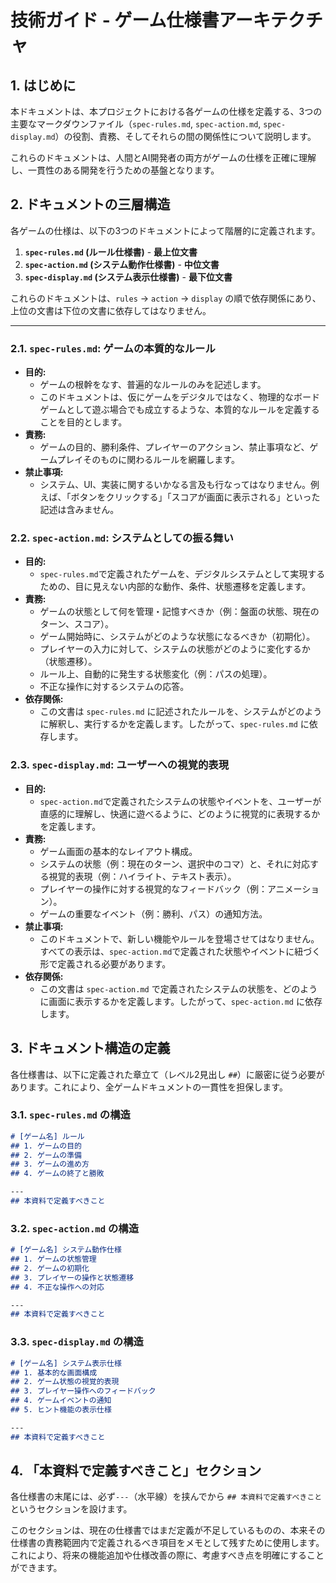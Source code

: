 # 技術ガイド - ゲーム仕様書アーキテクチャ

## 1. はじめに
本ドキュメントは、本プロジェクトにおける各ゲームの仕様を定義する、3つの主要なマークダウンファイル（`spec-rules.md`, `spec-action.md`, `spec-display.md`）の役割、責務、そしてそれらの間の関係性について説明します。

これらのドキュメントは、人間とAI開発者の両方がゲームの仕様を正確に理解し、一貫性のある開発を行うための基盤となります。

## 2. ドキュメントの三層構造
各ゲームの仕様は、以下の3つのドキュメントによって階層的に定義されます。

1.  **`spec-rules.md` (ルール仕様書)** - **最上位文書**
2.  **`spec-action.md` (システム動作仕様書)** - **中位文書**
3.  **`spec-display.md` (システム表示仕様書)** - **最下位文書**

これらのドキュメントは、`rules` -> `action` -> `display` の順で依存関係にあり、上位の文書は下位の文書に依存してはなりません。

---

### 2.1. `spec-rules.md`: ゲームの本質的なルール
- **目的:**
  - ゲームの根幹をなす、普遍的なルールのみを記述します。
  - このドキュメントは、仮にゲームをデジタルではなく、物理的なボードゲームとして遊ぶ場合でも成立するような、本質的なルールを定義することを目的とします。
- **責務:**
  - ゲームの目的、勝利条件、プレイヤーのアクション、禁止事項など、ゲームプレイそのものに関わるルールを網羅します。
- **禁止事項:**
  - システム、UI、実装に関するいかなる言及も行なってはなりません。例えば、「ボタンをクリックする」「スコアが画面に表示される」といった記述は含みません。

### 2.2. `spec-action.md`: システムとしての振る舞い
- **目的:**
  - `spec-rules.md`で定義されたゲームを、デジタルシステムとして実現するための、目に見えない内部的な動作、条件、状態遷移を定義します。
- **責務:**
  - ゲームの状態として何を管理・記憶すべきか（例：盤面の状態、現在のターン、スコア）。
  - ゲーム開始時に、システムがどのような状態になるべきか（初期化）。
  - プレイヤーの入力に対して、システムの状態がどのように変化するか（状態遷移）。
  - ルール上、自動的に発生する状態変化（例：パスの処理）。
  - 不正な操作に対するシステムの応答。
- **依存関係:**
  - この文書は `spec-rules.md` に記述されたルールを、システムがどのように解釈し、実行するかを定義します。したがって、`spec-rules.md` に依存します。

### 2.3. `spec-display.md`: ユーザーへの視覚的表現
- **目的:**
  - `spec-action.md`で定義されたシステムの状態やイベントを、ユーザーが直感的に理解し、快適に遊べるように、どのように視覚的に表現するかを定義します。
- **責務:**
  - ゲーム画面の基本的なレイアウト構成。
  - システムの状態（例：現在のターン、選択中のコマ）と、それに対応する視覚的表現（例：ハイライト、テキスト表示）。
  - プレイヤーの操作に対する視覚的なフィードバック（例：アニメーション）。
  - ゲームの重要なイベント（例：勝利、パス）の通知方法。
- **禁止事項:**
  - このドキュメントで、新しい機能やルールを登場させてはなりません。すべての表示は、`spec-action.md`で定義された状態やイベントに紐づく形で定義される必要があります。
- **依存関係:**
  - この文書は `spec-action.md` で定義されたシステムの状態を、どのように画面に表示するかを定義します。したがって、`spec-action.md` に依存します。

## 3. ドキュメント構造の定義
各仕様書は、以下に定義された章立て（レベル2見出し `##`）に厳密に従う必要があります。これにより、全ゲームドキュメントの一貫性を担保します。

### 3.1. `spec-rules.md` の構造
```markdown
# [ゲーム名] ルール
## 1. ゲームの目的
## 2. ゲームの準備
## 3. ゲームの進め方
## 4. ゲームの終了と勝敗

---
## 本資料で定義すべきこと
```

### 3.2. `spec-action.md` の構造
```markdown
# [ゲーム名] システム動作仕様
## 1. ゲームの状態管理
## 2. ゲームの初期化
## 3. プレイヤーの操作と状態遷移
## 4. 不正な操作への対応

---
## 本資料で定義すべきこと
```

### 3.3. `spec-display.md` の構造
```markdown
# [ゲーム名] システム表示仕様
## 1. 基本的な画面構成
## 2. ゲーム状態の視覚的表現
## 3. プレイヤー操作へのフィードバック
## 4. ゲームイベントの通知
## 5. ヒント機能の表示仕様

---
## 本資料で定義すべきこと
```

## 4. 「本資料で定義すべきこと」セクション
各仕様書の末尾には、必ず`---`（水平線）を挟んでから `## 本資料で定義すべきこと` というセクションを設けます。

このセクションは、現在の仕様書ではまだ定義が不足しているものの、本来その仕様書の責務範囲内で定義されるべき項目をメモとして残すために使用します。これにより、将来の機能追加や仕様改善の際に、考慮すべき点を明確にすることができます。